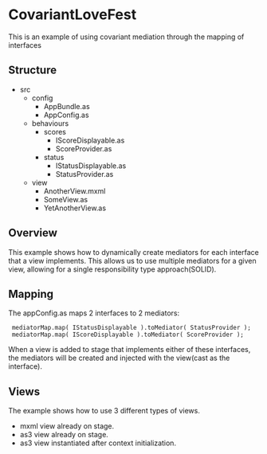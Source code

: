 # CovariantLoveFest

This is an example of using covariant mediation through the mapping of interfaces

## Structure

* src
  * config
     * AppBundle.as
     * AppConfig.as
  * behaviours
     * scores
         * IScoreDisplayable.as
         * ScoreProvider.as
     * status
         * IStatusDisplayable.as
         * StatusProvider.as
  * view
      * AnotherView.mxml 
      * SomeView.as      
      * YetAnotherView.as 


## Overview


This example shows how to dynamically create mediators for each interface that a view implements. This allows us to use multiple mediators for a given view, allowing for a single responsibility type approach(SOLID).


## Mapping 

The appConfig.as maps 2 interfaces to 2 mediators:

	 mediatorMap.map( IStatusDisplayable ).toMediator( StatusProvider );
	 mediatorMap.map( IScoreDisplayable ).toMediator( ScoreProvider );

When a view is added to stage that implements either of these interfaces, the mediators will be created and injected with the view(cast as the interface).


## Views

The example shows how to use 3 different types of views.

*   mxml view already on stage. 
*   as3 view already on stage.
*   as3 view instantiated after context initialization.

